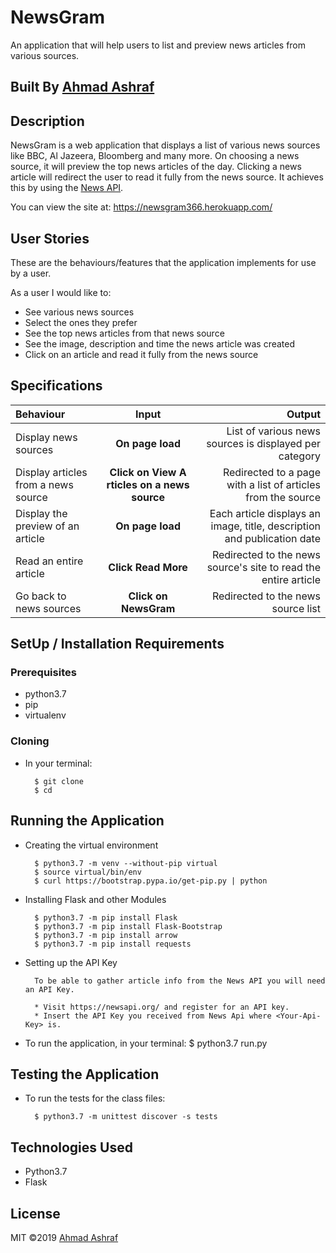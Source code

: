 # NewsGram
An application that will help users to list and preview news articles from various sources.   

## Built By [Ahmad Ashraf](https://github.com/AhmadSAshraf)

## Description
NewsGram is a web application that displays a list of various news sources like BBC, Al Jazeera, Bloomberg and many more. On choosing a news source, it will preview the top news articles of the day. Clicking a news article will redirect the user to read it fully from the news source. It achieves this by using the [News API](https://newsapi.org/).

You can view the site at: https://newsgram366.herokuapp.com/

## User Stories
These are the behaviours/features that the application implements for use by a user.

As a user I would like to:
* See various news sources 
* Select the ones they prefer
* See the top news articles from that news source
* See the image, description and time the news article was created
* Click on an article and read it fully from the news source

## Specifications
| Behaviour | Input | Output |
| :---------------- | :---------------: | ------------------: |
| Display news sources | **On page load** | List of various news sources is displayed per category |
| Display articles from a news source | **Click on View A rticles on a news source** | Redirected to a page with a list of articles from the source |
| Display the preview of an article | **On page load** | Each article displays an image, title, description and publication date |
| Read an entire article | **Click Read More** | Redirected to the news source's site to read the entire article |
| Go back to news sources | **Click on NewsGram** | Redirected to the news source list |
## SetUp / Installation Requirements
### Prerequisites
* python3.7
* pip
* virtualenv

### Cloning
* In your terminal:
        
        $ git clone 
        $ cd 

## Running the Application
* Creating the virtual environment

        $ python3.7 -m venv --without-pip virtual
        $ source virtual/bin/env
        $ curl https://bootstrap.pypa.io/get-pip.py | python 
        
* Installing Flask and other Modules

        $ python3.7 -m pip install Flask
        $ python3.7 -m pip install Flask-Bootstrap
        $ python3.7 -m pip install arrow
        $ python3.7 -m pip install requests
        
* Setting up the API Key
        
        To be able to gather article info from the News API you will need an API Key.
        
        * Visit https://newsapi.org/ and register for an API key.
        * Insert the API Key you received from News Api where <Your-Api-Key> is.
        
* To run the application, in your terminal:
        $ python3.7 run.py

## Testing the Application
* To run the tests for the class files:

        $ python3.7 -m unittest discover -s tests
   
## Technologies Used
* Python3.7
* Flask

## License
MIT &copy;2019 [Ahmad Ashraf](https://github.com/AhmadSAshraf)
